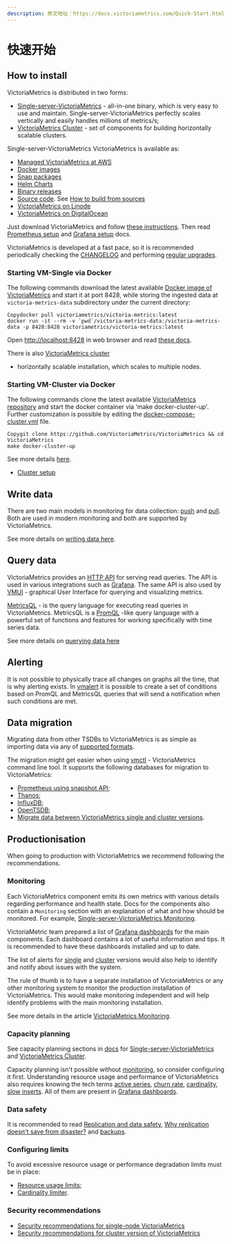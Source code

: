 ```yaml
---
description: 原文地址：https://docs.victoriametrics.com/Quick-Start.html
---
```


# 快速开始

## How to install <a href="#how-to-install" id="how-to-install"></a>

VictoriaMetrics is distributed in two forms:

* [Single-server-VictoriaMetrics](https://docs.victoriametrics.com/Single-server-VictoriaMetrics.html) - all-in-one binary, which is very easy to use and maintain. Single-server-VictoriaMetrics perfectly scales vertically and easily handles millions of metrics/s;
* [VictoriaMetrics Cluster](https://docs.victoriametrics.com/Cluster-VictoriaMetrics.html) - set of components for building horizontally scalable clusters.

Single-server-VictoriaMetrics VictoriaMetrics is available as:

* [Managed VictoriaMetrics at AWS](https://aws.amazon.com/marketplace/pp/prodview-4tbfq5icmbmyc)
* [Docker images](https://hub.docker.com/r/victoriametrics/victoria-metrics/)
* [Snap packages](https://snapcraft.io/victoriametrics)
* [Helm Charts](https://github.com/VictoriaMetrics/helm-charts#list-of-charts)
* [Binary releases](https://github.com/VictoriaMetrics/VictoriaMetrics/releases)
* [Source code](https://github.com/VictoriaMetrics/VictoriaMetrics). See [How to build from sources](https://docs.victoriametrics.com/Single-server-VictoriaMetrics.html#how-to-build-from-sources)
* [VictoriaMetrics on Linode](https://www.linode.com/marketplace/apps/victoriametrics/victoriametrics/)
* [VictoriaMetrics on DigitalOcean](https://marketplace.digitalocean.com/apps/victoriametrics-single)

Just download VictoriaMetrics and follow [these instructions](https://docs.victoriametrics.com/Single-server-VictoriaMetrics.html#how-to-start-victoriametrics). Then read [Prometheus setup](https://docs.victoriametrics.com/Single-server-VictoriaMetrics.html#prometheus-setup) and [Grafana setup](https://docs.victoriametrics.com/Single-server-VictoriaMetrics.html#grafana-setup) docs.

VictoriaMetrics is developed at a fast pace, so it is recommended periodically checking the [CHANGELOG](https://docs.victoriametrics.com/CHANGELOG.html) and performing [regular upgrades](https://docs.victoriametrics.com/#how-to-upgrade-victoriametrics).

### Starting VM-Single via Docker <a href="#starting-vm-single-via-docker" id="starting-vm-single-via-docker"></a>

The following commands download the latest available [Docker image of VictoriaMetrics](https://hub.docker.com/r/victoriametrics/victoria-metrics) and start it at port 8428, while storing the ingested data at `victoria-metrics-data` subdirectory under the current directory:

```
Copydocker pull victoriametrics/victoria-metrics:latest
docker run -it --rm -v `pwd`/victoria-metrics-data:/victoria-metrics-data -p 8428:8428 victoriametrics/victoria-metrics:latest
```

Open [http://localhost:8428](http://localhost:8428/) in web browser and read [these docs](https://docs.victoriametrics.com/#operation).

There is also [VictoriaMetrics cluster](https://docs.victoriametrics.com/Cluster-VictoriaMetrics.html)

* horizontally scalable installation, which scales to multiple nodes.

### Starting VM-Cluster via Docker <a href="#starting-vm-cluster-via-docker" id="starting-vm-cluster-via-docker"></a>

The following commands clone the latest available [VictoriaMetrics repository](https://github.com/VictoriaMetrics/VictoriaMetrics) and start the docker container via ‘make docker-cluster-up'. Further customization is possible by editing the [docker-compose-cluster.yml](https://github.com/VictoriaMetrics/VictoriaMetrics/blob/master/deployment/docker/docker-compose-cluster.yml) file.

```
Copygit clone https://github.com/VictoriaMetrics/VictoriaMetrics && cd VictoriaMetrics
make docker-cluster-up
```

See more details [here](https://github.com/VictoriaMetrics/VictoriaMetrics/tree/master/deployment/docker#readme).

* [Cluster setup](https://docs.victoriametrics.com/Cluster-VictoriaMetrics.html#cluster-setup)

## Write data <a href="#write-data" id="write-data"></a>

There are two main models in monitoring for data collection: [push](https://docs.victoriametrics.com/keyConcepts.html#push-model) and [pull](https://docs.victoriametrics.com/keyConcepts.html#pull-model). Both are used in modern monitoring and both are supported by VictoriaMetrics.

See more details on [writing data here](https://docs.victoriametrics.com/keyConcepts.html#write-data).

## Query data <a href="#query-data" id="query-data"></a>

VictoriaMetrics provides an [HTTP API](https://docs.victoriametrics.com/Single-server-VictoriaMetrics.html#prometheus-querying-api-usage) for serving read queries. The API is used in various integrations such as [Grafana](https://docs.victoriametrics.com/Single-server-VictoriaMetrics.html#grafana-setup). The same API is also used by [VMUI](https://docs.victoriametrics.com/Single-server-VictoriaMetrics.html#vmui) - graphical User Interface for querying and visualizing metrics.

[MetricsQL](https://docs.victoriametrics.com/MetricsQL.html) - is the query language for executing read queries in VictoriaMetrics. MetricsQL is a [PromQL](https://prometheus.io/docs/prometheus/latest/querying/basics) -like query language with a powerful set of functions and features for working specifically with time series data.

See more details on [querying data here](https://docs.victoriametrics.com/keyConcepts.html#query-data)

## Alerting <a href="#alerting" id="alerting"></a>

It is not possible to physically trace all changes on graphs all the time, that is why alerting exists. In [vmalert](https://docs.victoriametrics.com/vmalert.html) it is possible to create a set of conditions based on PromQL and MetricsQL queries that will send a notification when such conditions are met.

## Data migration <a href="#data-migration" id="data-migration"></a>

Migrating data from other TSDBs to VictoriaMetrics is as simple as importing data via any of [supported formats](https://docs.victoriametrics.com/keyConcepts.html#push-model).

The migration might get easier when using [vmctl](https://docs.victoriametrics.com/vmctl.html) - VictoriaMetrics command line tool. It supports the following databases for migration to VictoriaMetrics:

* [Prometheus using snapshot API](https://docs.victoriametrics.com/vmctl.html#migrating-data-from-prometheus);
* [Thanos](https://docs.victoriametrics.com/vmctl.html#migrating-data-from-thanos);
* [InfluxDB](https://docs.victoriametrics.com/vmctl.html#migrating-data-from-influxdb-1x);
* [OpenTSDB](https://docs.victoriametrics.com/vmctl.html#migrating-data-from-opentsdb);
* [Migrate data between VictoriaMetrics single and cluster versions](https://docs.victoriametrics.com/vmctl.html#migrating-data-from-victoriametrics).

## Productionisation <a href="#productionisation" id="productionisation"></a>

When going to production with VictoriaMetrics we recommend following the recommendations.

### Monitoring <a href="#monitoring" id="monitoring"></a>

Each VictoriaMetrics component emits its own metrics with various details regarding performance and health state. Docs for the components also contain a `Monitoring` section with an explanation of what and how should be monitored. For example, [Single-server-VictoriaMetrics Monitoring](https://docs.victoriametrics.com/Cluster-VictoriaMetrics.html#monitoring).

VictoriaMetric team prepared a list of [Grafana dashboards](https://grafana.com/orgs/victoriametrics/dashboards) for the main components. Each dashboard contains a lot of useful information and tips. It is recommended to have these dashboards installed and up to date.

The list of alerts for [single](https://github.com/VictoriaMetrics/VictoriaMetrics/blob/master/deployment/docker/alerts.yml) and [cluster](https://github.com/VictoriaMetrics/VictoriaMetrics/blob/cluster/deployment/docker/alerts.yml) versions would also help to identify and notify about issues with the system.

The rule of thumb is to have a separate installation of VictoriaMetrics or any other monitoring system to monitor the production installation of VictoriaMetrics. This would make monitoring independent and will help identify problems with the main monitoring installation.

See more details in the article [VictoriaMetrics Monitoring](https://victoriametrics.com/blog/victoriametrics-monitoring/).

### Capacity planning <a href="#capacity-planning" id="capacity-planning"></a>

See capacity planning sections in [docs](https://docs.victoriametrics.com/) for [Single-server-VictoriaMetrics](https://docs.victoriametrics.com/Single-server-VictoriaMetrics.html#capacity-planning) and [VictoriaMetrics Cluster](https://docs.victoriametrics.com/Cluster-VictoriaMetrics.html#capacity-planning).

Capacity planning isn't possible without [monitoring](https://docs.victoriametrics.com/Quick-Start.html#monitoring), so consider configuring it first. Understanding resource usage and performance of VictoriaMetrics also requires knowing the tech terms [active series](https://docs.victoriametrics.com/FAQ.html#what-is-an-active-time-series), [churn rate](https://docs.victoriametrics.com/FAQ.html#what-is-high-churn-rate), [cardinality](https://docs.victoriametrics.com/FAQ.html#what-is-high-cardinality), [slow inserts](https://docs.victoriametrics.com/FAQ.html#what-is-a-slow-insert). All of them are present in [Grafana dashboards](https://grafana.com/orgs/victoriametrics/dashboards).

### Data safety <a href="#data-safety" id="data-safety"></a>

It is recommended to read [Replication and data safety](https://docs.victoriametrics.com/Cluster-VictoriaMetrics.html#replication-and-data-safety), [Why replication doesn't save from disaster?](https://valyala.medium.com/speeding-up-backups-for-big-time-series-databases-533c1a927883) and [backups](https://docs.victoriametrics.com/Single-server-VictoriaMetrics.html#backups).

### Configuring limits <a href="#configuring-limits" id="configuring-limits"></a>

To avoid excessive resource usage or performance degradation limits must be in place:

* [Resource usage limits](https://docs.victoriametrics.com/FAQ.html#how-to-set-a-memory-limit-for-victoriametrics-components);
* [Cardinality limiter](https://docs.victoriametrics.com/Single-server-VictoriaMetrics.html#cardinality-limiter).

### Security recommendations <a href="#security-recommendations" id="security-recommendations"></a>

* [Security recommendations for single-node VictoriaMetrics](https://docs.victoriametrics.com/#security)
* [Security recommendations for cluster version of VictoriaMetrics](https://docs.victoriametrics.com/Cluster-VictoriaMetrics.html#security)
